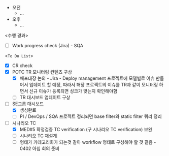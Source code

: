 - 오전
	- ...
- 오후
	- ...

<수행 경과>
- [ ] Work progress check (Jira) - SQA

<`To Do List`>
- [x] CR check
- [x] POTC TR 모니터링 컨텐츠 구상
	- [x] 배포대장 논의 - Jira - Deploy management 프로젝트에 모델별로 이슈 만들어서 업데이트 할 예정, 따라서 해당 프로젝트의 이슈를 TR과 같이 모니터링 하면서 신규 이슈가 등록되면 싱크가 맞는지 확인해야함
	- [ ] TR 대시보드 업데이트 구상
- [ ] SE그룹 대시보드
	- [x] 생성완료
	- [ ] PI / DevOps / SQA 프로젝트 정리되면 base filter와 static filter 쿼리 정리
- [ ] 시나리오 TC
	- [x] MED#5 확정검증 TC verification (구 시나리오 TC verification) 보완
	- [ ] 시나리오 TC 재설계
	- [ ] 형태가 카테고리화가 되는것 같아 workflow 형태로 구성해야 할 것 같음 - 0402 아침 회의 준비
